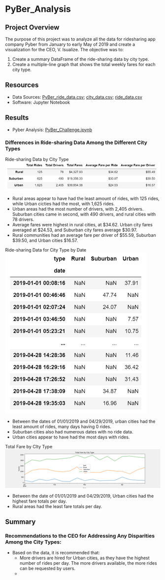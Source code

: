 # PyBer_Analysis

## Project Overview
The purpose of this project was to analyze all the data for ridesharing app company Pyber from January to early May of 2019 and create a visualization for the CEO, V. Isualize. The objective was to:

1. Create a summary DataFrame of the ride-sharing data by city type.
2. Create a multiple-line graph that shows the total weekly fares for each city type.

## Resources
- Data Sources: [PyBer_ride_data.csv](Resources/PyBer_ride_data.csv); [city_data.csv](Resources/city_data.csv); [ride_data.csv](Resources/ride_data.csv)
- Software: Jupyter Notebook

## Results
- Pyber Analysis: [PyBer_Challenge.ipynb](PyBer_Challenge.ipynb)

### Differences in Ride-sharing Data Among the Different City Types
Ride-sharing Data by City Type
<br>
![City_Summary](Resources/city_summary.png)
<br>
- Rural areas appear to have had the least amount of rides, with 125 rides, while Urban cicties had the most, with 1,625 rides.
- Urban areas had the most number of drivers, with 2,405 drivers. Suburban cities came in second, with 490 drivers, and rural cities with 78 drivers.
- Average fares were highest in rural cities, at $34.62. Urban city fares averaged at $24.53, and Suburban city fares average $30.97.
- Rural communities had an average fare per driver of $55.59, Suburban $39.50, and Urban cities $16.57.

Ride-sharing Data for City Type by Date
<br>
![Date Summary](Resources/date_summary.png)
<br>
- Between the dates of 01/01/2019 and 04/29/2019, urban cities had the least amount of rides, many days having 0 rides.
- Suburban cities also had numerous dates with no ride data.
- Urban cities appear to have had the most days with rides.

Total Fare by CIty Type
<br>
![Pyber Fare Summary](analysis/PyBer_fare_summary.png)
<br>
- Between the date of 01/01/2019 and 04/29/2019, Urban cities had the highest fare totals per day.
- Rural areas had the least fare totals per day.

## Summary
### Recommendations to the CEO for Addressing Any Disparities Among the City Types:
- Based on the data, it is recommended that:
  - More drivers are hired for Urban cities, as they have the highest number of rides per day. The more drivers available, the more rides can be requested by users.
  - 
